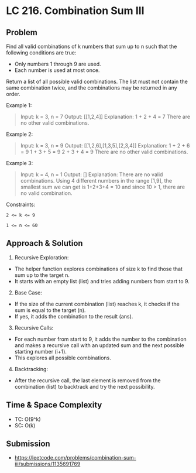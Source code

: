 # LC 216. Combination Sum III

## Problem

Find all valid combinations of k numbers that sum up to n such that the following conditions are true:

- Only numbers 1 through 9 are used.
- Each number is used at most once.

Return a list of all possible valid combinations. The list must not contain the same combination twice, and the combinations may be returned in any order.

Example 1:

>Input: k = 3, n = 7
Output: [[1,2,4]]
Explanation:
1 + 2 + 4 = 7
There are no other valid combinations.

Example 2:

>Input: k = 3, n = 9
Output: [[1,2,6],[1,3,5],[2,3,4]]
Explanation:
1 + 2 + 6 = 9
1 + 3 + 5 = 9
2 + 3 + 4 = 9
There are no other valid combinations.

Example 3:

>Input: k = 4, n = 1
Output: []
Explanation: There are no valid combinations.
Using 4 different numbers in the range [1,9], the smallest sum we can get is 1+2+3+4 = 10 and since 10 > 1, there are no valid combination.
 

Constraints:

`2 <= k <= 9`

`1 <= n <= 60`

## Approach & Solution

1. Recursive Exploration:

- The helper function explores combinations of size k to find those that sum up to the target n.
- It starts with an empty list (list) and tries adding numbers from start to 9.

2. Base Case:

- If the size of the current combination (list) reaches k, it checks if the sum is equal to the target (n).
- If yes, it adds the combination to the result (ans).

3. Recursive Calls:

- For each number from start to 9, it adds the number to the combination and makes a recursive call with an updated sum and the next possible starting number (i+1).
- This explores all possible combinations.

4. Backtracking:

- After the recursive call, the last element is removed from the combination (list) to backtrack and try the next possibility.

## Time & Space Complexity

- TC: O(9^k)
- SC: O(k)

## Submission

- https://leetcode.com/problems/combination-sum-iii/submissions/1135691769
